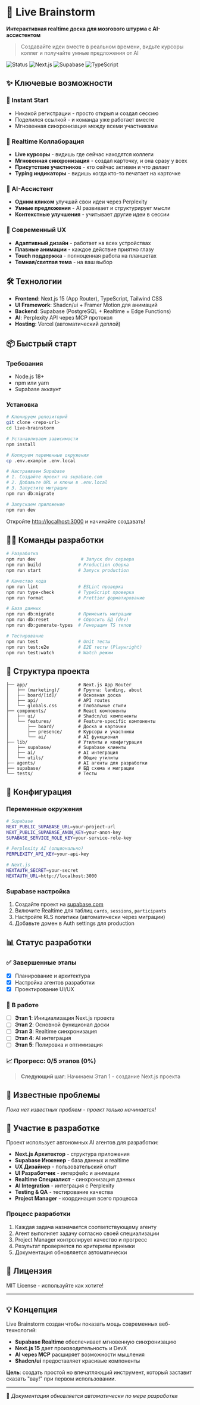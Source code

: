 # 🧠 Live Brainstorm

**Интерактивная realtime доска для мозгового штурма с AI-ассистентом**

> Создавайте идеи вместе в реальном времени, видьте курсоры коллег и получайте умные предложения от AI

![Status](https://img.shields.io/badge/Status-В%20разработке-yellow)
![Next.js](https://img.shields.io/badge/Next.js-15-black)
![Supabase](https://img.shields.io/badge/Supabase-Realtime-green)
![TypeScript](https://img.shields.io/badge/TypeScript-5.0-blue)

## ✨ Ключевые возможности

### 🚀 Instant Start
- Никакой регистрации - просто открыл и создал сессию
- Поделился ссылкой - и команда уже работает вместе
- Мгновенная синхронизация между всеми участниками

### 🔄 Realtime Коллаборация
- **Live курсоры** - видишь где сейчас находятся коллеги
- **Мгновенная синхронизация** - создал карточку, и она сразу у всех
- **Присутствие участников** - кто сейчас активен и что делает
- **Typing индикаторы** - видишь когда кто-то печатает на карточке

### 🤖 AI-Ассистент
- **Одним кликом** улучшай свои идеи через Perplexity
- **Умные предложения** - AI развивает и структурирует мысли
- **Контекстные улучшения** - учитывает другие идеи в сессии

### 📱 Современный UX
- **Адаптивный дизайн** - работает на всех устройствах
- **Плавные анимации** - каждое действие приятно глазу
- **Touch поддержка** - полноценная работа на планшетах
- **Темная/светлая тема** - на ваш выбор

## 🛠 Технологии

- **Frontend**: Next.js 15 (App Router), TypeScript, Tailwind CSS
- **UI Framework**: Shadcn/ui + Framer Motion для анимаций
- **Backend**: Supabase (PostgreSQL + Realtime + Edge Functions)
- **AI**: Perplexity API через MCP протокол
- **Hosting**: Vercel (автоматический деплой)

## 📦 Быстрый старт

### Требования
- Node.js 18+
- npm или yarn
- Supabase аккаунт

### Установка

```bash
# Клонируем репозиторий
git clone <repo-url>
cd live-brainstorm

# Устанавливаем зависимости
npm install

# Копируем переменные окружения
cp .env.example .env.local

# Настраиваем Supabase
# 1. Создайте проект на supabase.com
# 2. Добавьте URL и ключи в .env.local
# 3. Запустите миграции
npm run db:migrate

# Запускаем приложение
npm run dev
```

Откройте [http://localhost:3000](http://localhost:3000) и начинайте создавать!

## 🏃‍♂️ Команды разработки

```bash
# Разработка
npm run dev                 # Запуск dev сервера
npm run build              # Production сборка
npm run start              # Запуск production

# Качество кода
npm run lint               # ESLint проверка
npm run type-check         # TypeScript проверка
npm run format             # Prettier форматирование

# База данных
npm run db:migrate         # Применить миграции
npm run db:reset           # Сбросить БД (dev)
npm run db:generate-types  # Генерация TS типов

# Тестирование
npm run test               # Unit тесты
npm run test:e2e           # E2E тесты (Playwright)
npm run test:watch         # Watch режим
```

## 📁 Структура проекта

```
├── app/                   # Next.js App Router
│   ├── (marketing)/       # Группа: landing, about
│   ├── board/[id]/        # Основная доска
│   ├── api/               # API routes
│   └── globals.css        # Глобальные стили
├── components/            # React компоненты
│   ├── ui/                # Shadcn/ui компоненты
│   └── features/          # Feature-specific компоненты
│       ├── board/         # Доска и карточки
│       ├── presence/      # Курсоры и участники
│       └── ai/            # AI функционал
├── lib/                   # Утилиты и конфигурация
│   ├── supabase/          # Supabase клиенты
│   ├── ai/                # AI интеграция
│   └── utils/             # Общие утилиты
├── agents/                # AI агенты для разработки
├── supabase/              # БД схема и миграции
└── tests/                 # Тесты
```

## 🔧 Конфигурация

### Переменные окружения

```bash
# Supabase
NEXT_PUBLIC_SUPABASE_URL=your-project-url
NEXT_PUBLIC_SUPABASE_ANON_KEY=your-anon-key
SUPABASE_SERVICE_ROLE_KEY=your-service-role-key

# Perplexity AI (опционально)
PERPLEXITY_API_KEY=your-api-key

# Next.js
NEXTAUTH_SECRET=your-secret
NEXTAUTH_URL=http://localhost:3000
```

### Supabase настройка

1. Создайте проект на [supabase.com](https://supabase.com)
2. Включите Realtime для таблиц `cards`, `sessions`, `participants`
3. Настройте RLS политики (автоматически через миграции)
4. Добавьте домен в Auth settings для production

## 📊 Статус разработки

### ✅ Завершенные этапы
- [x] Планирование и архитектура
- [x] Настройка агентов разработки
- [x] Проектирование UI/UX

### 🔄 В работе
- [ ] **Этап 1**: Инициализация Next.js проекта
- [ ] **Этап 2**: Основной функционал доски
- [ ] **Этап 3**: Realtime синхронизация
- [ ] **Этап 4**: AI интеграция
- [ ] **Этап 5**: Полировка и оптимизация

### 📈 Прогресс: 0/5 этапов (0%)

> **Следующий шаг**: Начинаем Этап 1 - создание Next.js проекта

## 🐛 Известные проблемы

*Пока нет известных проблем - проект только начинается!*

## 🤝 Участие в разработке

Проект использует автономных AI агентов для разработки:

- **Next.js Архитектор** - структура приложения
- **Supabase Инженер** - база данных и realtime
- **UX Дизайнер** - пользовательский опыт  
- **UI Разработчик** - интерфейс и анимации
- **Realtime Специалист** - синхронизация данных
- **AI Integration** - интеграция с Perplexity
- **Testing & QA** - тестирование качества
- **Project Manager** - координация всего процесса

### Процесс разработки

1. Каждая задача назначается соответствующему агенту
2. Агент выполняет задачу согласно своей специализации
3. Project Manager контролирует качество и прогресс
4. Результат проверяется по критериям приемки
5. Документация обновляется автоматически

## 📄 Лицензия

MIT License - используйте как хотите!

---

## 💡 Концепция

Live Brainstorm создан чтобы показать мощь современных веб-технологий:

- **Supabase Realtime** обеспечивает мгновенную синхронизацию
- **Next.js 15** дает производительность и DevX
- **AI через MCP** расширяет возможности мышления
- **Shadcn/ui** предоставляет красивые компоненты

**Цель**: создать простой но впечатляющий инструмент, который заставит сказать "вау!" при первом использовании.

---

📝 *Документация обновляется автоматически по мере разработки*
